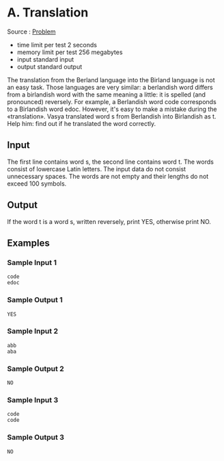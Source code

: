 # A. Translation

Source : [Problem](https://codeforces.com/problemset/problem/41/A)

- time limit per test 2 seconds
- memory limit per test 256 megabytes
- input standard input
- output standard output

The translation from the Berland language into the Birland language is not an easy task. Those languages are very similar: a berlandish word differs from a birlandish word with the same meaning a little: it is spelled (and pronounced) reversely. For example, a Berlandish word code corresponds to a Birlandish word edoc. However, it's easy to make a mistake during the «translation». Vasya translated word s from Berlandish into Birlandish as t. Help him: find out if he translated the word correctly.

## Input

The first line contains word s, the second line contains word t. The words consist of lowercase Latin letters. The input data do not consist unnecessary spaces. The words are not empty and their lengths do not exceed 100 symbols.

## Output

If the word t is a word s, written reversely, print YES, otherwise print NO.

## Examples

### Sample Input 1

    code
    edoc

### Sample Output 1

    YES

### Sample Input 2

    abb
    aba

### Sample Output 2

    NO

### Sample Input 3

    code
    code

### Sample Output 3

    NO
